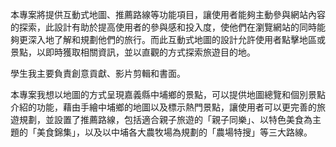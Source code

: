 本專案將提供互動式地圖、推薦路線等功能項目，讓使用者能夠主動參與網站內容的探索，此設計有助於提高使用者的參與感和投入度，使他們在瀏覽網站的同時能夠更深入地了解和規劃他們的旅行。而此互動式地圖的設計允許使用者點擊地區或景點，以即時獲取相關資訊，並以直觀的方式探索旅遊目的地。

學生我主要負責創意貢獻、影片剪輯和書面。

本專案我想以地圖的方式呈現嘉義縣中埔鄉的景點，可以提供地圖總覽和個別景點介紹的功能，藉由手繪中埔鄉的地圖以及標示熱門景點，讓使用者可以更完善的旅遊規劃，並設置了推薦路線，包括適合親子旅遊的「親子同樂」、以特色美食為主題的「美食錦集」，以及以中埔各大農牧場為規劃的「農場特搜」等三大路線。


